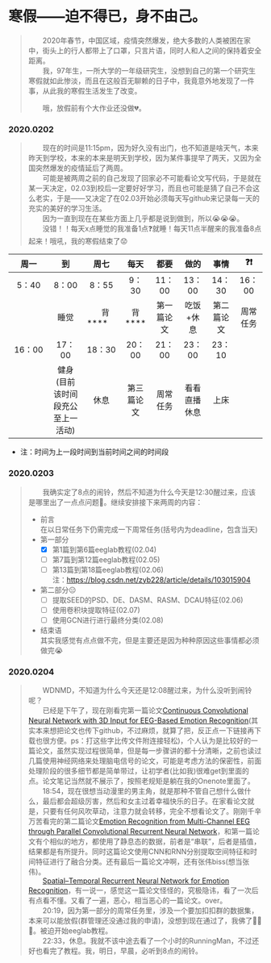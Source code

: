 # 寒假——迫不得已，身不由己。

> &emsp;&emsp;2020年春节，中国区域，疫情突然爆发，绝大多数的人类被困在家中，街头上的行人都带上了口罩，只言片语，同时人和人之间的保持着安全距离。  
> &emsp;&emsp;我，97年生，一所大学的一年级研究生，没想到自己的第一个研究生寒假就如此惨淡，而且在这般百无聊赖的日子中，我竟意外地发现了一件事，从此我的寒假生活发生了改变。
>   
> &emsp;&emsp;哦，放假前有个大作业还没做💔。


### 2020.0202  
> &emsp;&emsp;现在的时间是11:15pm，因为好久没有出门，也不知道是啥天气，本来昨天到学校，本来的本来是明天到学校，因为某件事提早了两天，又因为全国突然爆发的疫情延后了两周。  
> &emsp;&emsp;可能是被两周之前的自己发现了回家必不可能看论文写代码，于是就在某一天决定，02.03到校后一定要好好学习，而且也可能是猜了自己不会这么老实，于是——又决定了在02.03开始必须每天写github来记录每一天的充实的美好的学习生活。  
> &emsp;&emsp;因为一直到现在在某些方面上几乎都是说到做到，所以😭😭😭。  
> &emsp;&emsp;没错！！每天x点睡觉的我准备1点❓就睡！每天11点半醒来的我准备8点起来！哦吼，我的寒假结束了😟 

 周一 | 到 | 周七 | 每天 | 都要 | 做的 | 事情 | ❓❗
 :-: | :-: | :-: | :-: | :-: | :-: | :-: | :-: 
 5：40 | 8：00 | 8：55 | 9：30 | 11：00 | 13：00 | 14：30 | 16：00 
 | &emsp;&emsp;&emsp;&emsp; | 睡觉 | &emsp;背****&emsp; | 背**** | 第一篇论文 | 吃饭+休息 | 第二篇论文 | 周常任务 
 16：00 | 17：00 | 18：30 | 20：00 | 21：00 | 23：00 | 23：10 | 
 | &emsp;&emsp;&emsp;&emsp; | 健身(目前该时间段充公至上一活动) | 休息 | 第三篇论文 | 周常任务 | 看看直播休息 | 上床 
- 注：时间为上一段时间到当前时间之间的时间段 
### 2020.0203  
> &emsp;&emsp;我确实定了8点的闹铃，然后不知道为什么今天是12:30醒过来，应该是哪里出了一点点问题🌚。继续安排接下来两周的内容：
> - 前言  
> 在以日常任务下仍需完成一下周常任务(括号内为deadline，包含当天)
> - 第一部分
>   - [x] 第1篇到第6篇eeglab教程(02.04)
>   - [ ] 第7篇到第12篇eeglab教程(02.05)
>   - [ ] 第13篇到第18篇eeglab教程(02.06)  
> 注：https://blog.csdn.net/zyb228/article/details/103015904  
> 
> - 第二部分😑
>   - [ ] 提取SEED的PSD、DE、DASM、RASM、DCAU特征(02.06)
>   - [ ] 使用卷积块提取特征(02.07)
>   - [ ] 使用GCN进行进行最终分类(02.08)
> 
> - 结束语  
> 其实我感觉有点点做不完，但是主要还是因为种种原因这些事情都必须做完😭
### 2020.0204
> &emsp;&emsp;WDNMD，不知道为什么今天还是12:08醒过来，为什么没听到闹铃呢？  
> &emsp;&emsp;已经是下午了，现在刚看完第一篇论文[Continuous Convolutional Neural Network with 3D Input for EEG-Based Emotion Recognition](https://www.researchgate.net/publication/328504085_Continuous_Convolutional_Neural_Network_with_3D_Input_for_EEG-Based_Emotion_Recognition)(其实本来想把论文也传下github，不过麻烦，就算了把，反正点一下链接再下载也很方便。ps：打这些字比传文件附连接轻松)，个人认为是比较好的一篇论文，虽然实现过程很简单，但是每一步骤讲的都十分清晰，之前也读过几篇使用神经网络来处理脑电信号的论文，可能是考虑方法的保密性，前面处理阶段的很多细节都是简单带过，让初学者(比如我)很难get到里面的点。论文笔记当然就不展示了，按照老规矩是躺在我的Onenote里面了。  
> &emsp;&emsp;18:54，现在很想当动漫里的男主角，就是那种不管自己想什么做什么，最后都会超级厉害，然后和女主过着幸福快乐的日子。在家看论文就是，只要有任何风吹草动，注意力就会转移，完全不想看论文了。刚刚千辛万苦看完的第二篇论文[Emotion Recognition from Multi-Channel EEG through Parallel Convolutional Recurrent Neural Network](https://www.researchgate.net/publication/328399742_Emotion_Recognition_from_Multi-Channel_EEG_through_Parallel_Convolutional_Recurrent_Neural_Network)，和第一篇论文有个相似的地方，都使用了静息态的数据，前者是“串联”，后者是插值，结果都是有所提升。同时这篇论文使用CNN和RNN分别提取空间特征和时间特征进行了融合分类。还有最后一篇论文冲啊，还有张伟biss(想当张伟)。  
> &emsp;&emsp;[Spatial–Temporal Recurrent Neural Network for Emotion Recognition](https://arxiv.org/abs/1705.04515)，有一说一，感觉这一篇论文怪怪的，究极隐讳，看了一次后有点看不懂。又看了一遍，恶心，相当恶心的一篇论文。over。  
> &emsp;&emsp;20:19，因为第一部分的周常任务里，涉及一个要加扣扣群的数据集，本来可以能放假(群管理还没通过我的申请)，没想到现在通过了，我佛了👊👊👊。被迫开始eeglab教程。  
> &emsp;&emsp;22:33，休息。我就不该中途去看了一个小时的RunningMan，不过还好也看完了教程。我，明日，早晨，必听到8点的闹铃。
